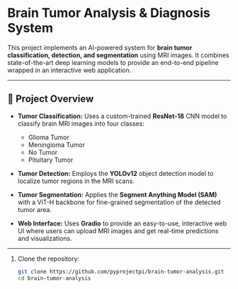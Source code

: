 # Brain Tumor Analysis & Diagnosis System

This project implements an AI-powered system for **brain tumor classification, detection, and segmentation** using MRI images. It combines state-of-the-art deep learning models to provide an end-to-end pipeline wrapped in an interactive web application.

---

## 🚀 Project Overview

- **Tumor Classification:** Uses a custom-trained **ResNet-18** CNN model to classify brain MRI images into four classes:  
  - Glioma Tumor  
  - Meningioma Tumor  
  - No Tumor  
  - Pituitary Tumor

- **Tumor Detection:** Employs the **YOLOv12** object detection model to localize tumor regions in the MRI scans.

- **Tumor Segmentation:** Applies the **Segment Anything Model (SAM)** with a ViT-H backbone for fine-grained segmentation of the detected tumor area.

- **Web Interface:** Uses **Gradio** to provide an easy-to-use, interactive web UI where users can upload MRI images and get real-time predictions and visualizations.

---

1. Clone the repository:
   ```bash
   git clone https://github.com/pyprojectpi/brain-tumor-analysis.git
   cd brain-tumor-analysis
